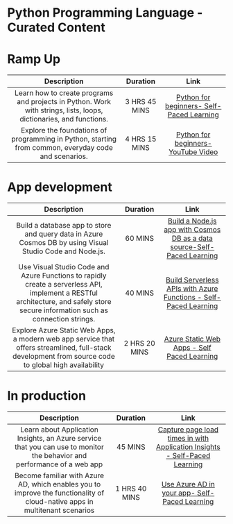 # Python Programming Language - Curated Content
# Ramp Up
|**Description** |**Duration**|**Link**|
| :----:        |    :----:   |        :----:     |
| Learn how to create programs and projects in Python. Work with strings, lists, loops, dictionaries, and functions.  |    3 HRS 45 MINS   |  [Python for beginners- Self-Paced Learning](https://docs.microsoft.com/en-us/learn/paths/beginner-python/)     |
|  Explore the foundations of programming in Python, starting from common, everyday code and scenarios.  | 4 HRS 15 MINS |    [Python for beginners-YouTube Video](https://www.youtube.com/playlist?list=PLlrxD0HtieHhS8VzuMCfQD4uJ9yne1mE6)  |

# App development
|**Description** |**Duration**|**Link**|
| :----:        |    :----:   |        :----:     |
|  Build a database app to store and query data in Azure Cosmos DB by using Visual Studio Code and Node.js.  | 60 MINS |  [Build a Node.js app with Cosmos DB as a data source-Self-Paced Learning](https://docs.microsoft.com/en-us/learn/modules/build-node-cosmos-app-vscode/)     |
| Use Visual Studio Code and Azure Functions to rapidly create a serverless API, implement a RESTful architecture, and safely store secure information such as connection strings.  |  40 MINS    |    [Build Serverless APIs with Azure Functions - Self-Paced Learning](https://docs.microsoft.com/en-us/learn/modules/build-api-azure-functions/)  |
|Explore Azure Static Web Apps, a modern web app service that offers streamlined, full-stack development from source code to global high availability  |  2 HRS 20 MINS      | [Azure Static Web Apps - Self Paced Learning](https://docs.microsoft.com/en-us/learn/paths/azure-static-web-apps/)    |
# In production
|**Description** |**Duration**|**Link**|
| :----:        |    :----:   |        :----:     |
|  Learn about Application Insights, an Azure service that you can use to monitor the behavior and performance of a web app  |  45 MINS  |  [Capture page load times in  with Application Insights - Self-Paced Learning](https://docs.microsoft.com/en-us/learn/modules/capture-page-load-times-application-insights/)     |
| Become familiar with Azure AD, which enables you to improve the functionality of cloud-native apps in multitenant scenarios  |  1 HRS 40 MINS  |  [Use Azure AD in your app- Self-Paced Learning](https://docs.microsoft.com/en-us/learn/modules/cna-set-up-azure-ad-use-scale/)     |
